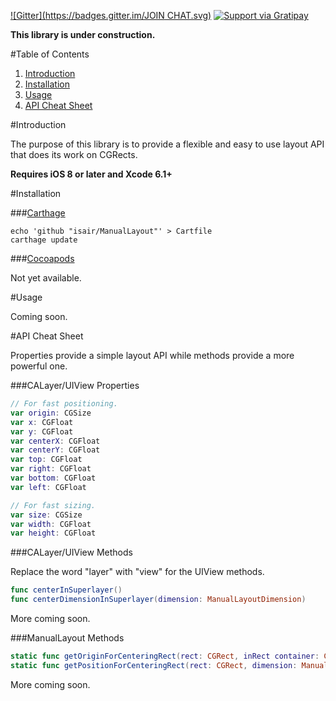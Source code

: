 [![Gitter](https://badges.gitter.im/JOIN CHAT.svg)](https://gitter.im/isair/ManualLayout?utm_source=badge&utm_medium=badge&utm_campaign=pr-badge&utm_content=badge)
[![Support via Gratipay](https://cdn.rawgit.com/gratipay/gratipay-badge/2.3.0/dist/gratipay.png)](https://gratipay.com/bsencan91/)

**This library is under construction.**

#Table of Contents

1. [Introduction](#introduction)
2. [Installation](#installation)
3. [Usage](#usage)
4. [API Cheat Sheet](#api-cheat-sheet)

#Introduction

The purpose of this library is to provide a flexible and easy to use layout API that does its work on CGRects.

__Requires iOS 8 or later and Xcode 6.1+__

#Installation

###[Carthage](https://github.com/Carthage/Carthage#installing-carthage)

```
echo 'github "isair/ManualLayout"' > Cartfile
carthage update
```

###[Cocoapods](https://github.com/CocoaPods/CocoaPods)

Not yet available.

#Usage

Coming soon.

#API Cheat Sheet

Properties provide a simple layout API while methods provide a more powerful one.

###CALayer/UIView Properties

```swift
// For fast positioning.
var origin: CGSize
var x: CGFloat 
var y: CGFloat
var centerX: CGFloat
var centerY: CGFloat
var top: CGFloat
var right: CGFloat
var bottom: CGFloat
var left: CGFloat

// For fast sizing.
var size: CGSize
var width: CGFloat
var height: CGFloat
```

###CALayer/UIView Methods

Replace the word "layer" with "view" for the UIView methods.

```swift
func centerInSuperlayer()
func centerDimensionInSuperlayer(dimension: ManualLayoutDimension)
```

More coming soon.

###ManualLayout Methods

```swift
static func getOriginForCenteringRect(rect: CGRect, inRect container: CGRect) -> CGPoint
static func getPositionForCenteringRect(rect: CGRect, dimension: ManualLayoutDimension, inRect container: CGRect) -> CGFloat
```

More coming soon.
